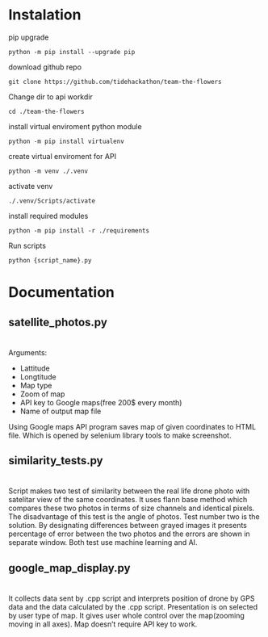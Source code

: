 # Instalation

pip upgrade

    python -m pip install --upgrade pip

download github repo

    git clone https://github.com/tidehackathon/team-the-flowers

Change dir to api workdir

    cd ./team-the-flowers

install virtual enviroment python module

    python -m pip install virtualenv

create virtual enviroment for API

    python -m venv ./.venv

activate venv

    ./.venv/Scripts/activate

install required modules

    python -m pip install -r ./requirements

Run scripts

    python {script_name}.py

# Documentation

## satellite_photos.py

#

Arguments:

- Lattitude
- Longtitude
- Map type
- Zoom of map
- API key to Google maps(free 200$ every month)
- Name of output map file

Using Google maps API program saves map of given coordinates to HTML file. Which is opened by selenium library tools to make screenshot.

## similarity_tests.py

#

Script makes two test of similarity between the real life drone photo with satelitar view of the same coordinates. It uses flann base method which compares these two photos in terms of size channels and identical pixels. The disadvantage of this test is the angle of photos. Test number two is the solution. By designating differences between grayed images it presents percentage of error between the two photos and the errors are shown in separate window. Both test use machine learning and AI.

## google_map_display.py

#

It collects data sent by .cpp script and interprets position of drone by GPS data and the data calculated by the .cpp script. Presentation is on selected by user type of map. It gives user whole control over the map(zooming moving in all axes). Map doesn’t require API key to work.
